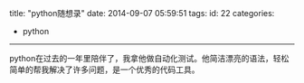 title: "python随想录"
date: 2014-09-07 05:59:51
tags:
id: 22
categories:
  - python
---

python在过去的一年里陪伴了，我拿他做自动化测试。他简洁漂亮的语法，轻松简单的帮我解决了许多问题，是一个优秀的代码工具。